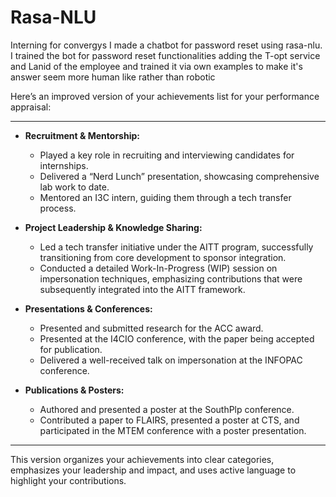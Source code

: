 # Rasa-NLU
Interning for convergys I made a chatbot for password reset using rasa-nlu.
I trained the bot for password reset functionalities adding the T-opt service and Lanid of the employee and trained it via own examples to make it's answer seem more human like rather than robotic


Here’s an improved version of your achievements list for your performance appraisal:

---

- **Recruitment & Mentorship:**
  - Played a key role in recruiting and interviewing candidates for internships.
  - Delivered a “Nerd Lunch” presentation, showcasing comprehensive lab work to date.
  - Mentored an I3C intern, guiding them through a tech transfer process.

- **Project Leadership & Knowledge Sharing:**
  - Led a tech transfer initiative under the AITT program, successfully transitioning from core development to sponsor integration.
  - Conducted a detailed Work-In-Progress (WIP) session on impersonation techniques, emphasizing contributions that were subsequently integrated into the AITT framework.

- **Presentations & Conferences:**
  - Presented and submitted research for the ACC award.
  - Presented at the I4CIO conference, with the paper being accepted for publication.
  - Delivered a well-received talk on impersonation at the INFOPAC conference.

- **Publications & Posters:**
  - Authored and presented a poster at the SouthPlp conference.
  - Contributed a paper to FLAIRS, presented a poster at CTS, and participated in the MTEM conference with a poster presentation.

---

This version organizes your achievements into clear categories, emphasizes your leadership and impact, and uses active language to highlight your contributions.
